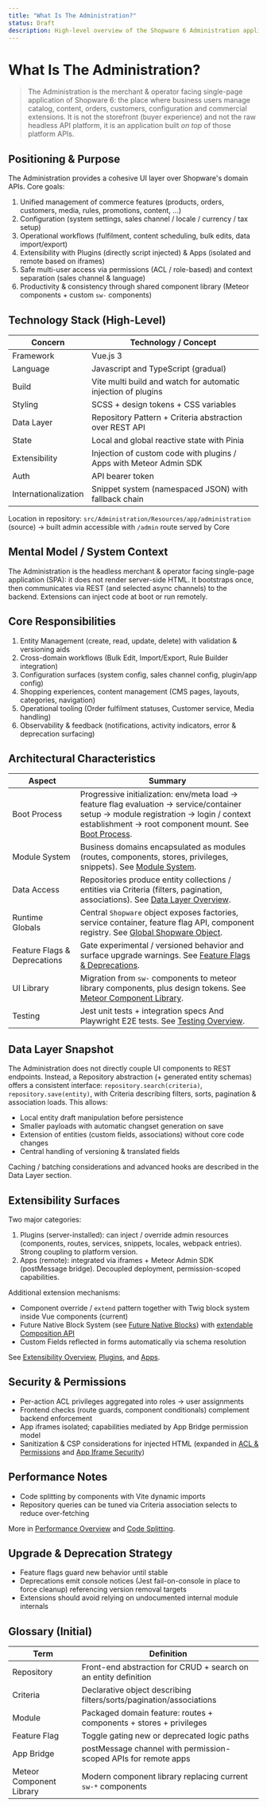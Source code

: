 ```yaml
---
title: "What Is The Administration?"
status: Draft
description: High-level overview of the Shopware 6 Administration application – purpose, positioning, architecture, capabilities and extensibility surface.
---
```


# What Is The Administration?

> The Administration is the merchant & operator facing single-page application of Shopware 6: the place where business users manage catalog, content, orders, customers, configuration and commercial extensions. It is not the storefront (buyer experience) and not the raw headless API platform, it is an application built *on top* of those platform APIs.

## Positioning & Purpose

The Administration provides a cohesive UI layer over Shopware's domain APIs. Core goals:

1. Unified management of commerce features (products, orders, customers, media, rules, promotions, content, ...)
2. Configuration (system settings, sales channel / locale / currency / tax setup)
3. Operational workflows (fulfilment, content scheduling, bulk edits, data import/export)
4. Extensibility with Plugins (directly script injected) & Apps (isolated and remote based on iframes)
5. Safe multi-user access via permissions (ACL / role-based) and context separation (sales channel & language)
6. Productivity & consistency through shared component library (Meteor components + custom `sw-` components)

## Technology Stack (High-Level)

| Concern | Technology / Concept |
|---------|----------------------|
| Framework | Vue.js 3 |
| Language | Javascript and TypeScript (gradual) |
| Build | Vite multi build and watch for automatic injection of plugins |
| Styling | SCSS + design tokens + CSS variables |
| Data Layer | Repository Pattern + Criteria abstraction over REST API |
| State | Local and global reactive state with Pinia |
| Extensibility | Injection of custom code with plugins / Apps with Meteor Admin SDK |
| Auth | API bearer token |
| Internationalization | Snippet system (namespaced JSON) with fallback chain |

Location in repository: `src/Administration/Resources/app/administration` (source) → built admin accessible with `/admin` route served by Core

## Mental Model / System Context

The Administration is the headless merchant & operator facing single-page application (SPA): it does not render server-side HTML. It bootstraps once, then communicates via REST (and selected async channels) to the backend. Extensions can inject code at boot or run remotely.

## Core Responsibilities

1. Entity Management (create, read, update, delete) with validation & versioning aids
2. Cross-domain workflows (Bulk Edit, Import/Export, Rule Builder integration)
3. Configuration surfaces (system config, sales channel config, plugin/app config)
4. Shopping experiences, content management (CMS pages, layouts, categories, navigation)
5. Operational tooling (Order fulfilment statuses, Customer service, Media handling)
6. Observability & feedback (notifications, activity indicators, error & deprecation surfacing)

## Architectural Characteristics

| Aspect | Summary                                                                                                                                                                                                                                |
|--------|----------------------------------------------------------------------------------------------------------------------------------------------------------------------------------------------------------------------------------------|
| Boot Process | Progressive initialization: env/meta load → feature flag evaluation → service/container setup → module registration → login / context establishment → root component mount. See [Boot Process](../02-architecture/01-boot-process.md). |
| Module System | Business domains encapsulated as modules (routes, components, stores, privileges, snippets). See [Module System](../02-architecture/03-module-system.md).                                                                              |
| Data Access | Repositories produce entity collections / entities via Criteria (filters, pagination, associations). See [Data Layer Overview](../04-data-layer/01-overview.md).                                                                       |
| Runtime Globals | Central `Shopware` object exposes factories, service container, feature flag API, component registry. See [Global Shopware Object](../05-runtime/01-global-shopware-object.md).                                                        |
| Feature Flags & Deprecations | Gate experimental / versioned behavior and surface upgrade warnings. See [Feature Flags & Deprecations](../05-runtime/02-feature-flags-deprecations.md).                                                                               |
| UI Library | Migration from `sw-` components to meteor library components, plus design tokens. See [Meteor Component Library](../06-ui/01-meteor-component-library.md).                                                                             |
| Testing | Jest unit tests + integration specs And Playwright E2E tests. See [Testing Overview](../07-testing/01-overview.md).                                                                                                                    |

## Data Layer Snapshot

The Administration does not directly couple UI components to REST endpoints. Instead, a Repository abstraction (+ generated entity schemas) offers a consistent interface: `repository.search(criteria)`, `repository.save(entity)`, with Criteria describing filters, sorts, pagination & association loads. This allows:
* Local entity draft manipulation before persistence
* Smaller payloads with automatic changset generation on save
* Extension of entities (custom fields, associations) without core code changes
* Central handling of versioning & translated fields

Caching / batching considerations and advanced hooks are described in the Data Layer section.

## Extensibility Surfaces

Two major categories:

1. Plugins (server-installed): can inject / override admin resources (components, routes, services, snippets, locales, webpack entries). Strong coupling to platform version.
2. Apps (remote): integrated via iframes + Meteor Admin SDK (postMessage bridge). Decoupled deployment, permission-scoped capabilities.

Additional extension mechanisms:
* Component override / `extend` pattern together with Twig block system inside Vue components (current)
* Future Native Block System (see [Future Native Blocks](../03-extensibility/05-future-native-blocks.md)) with [extendable Composition API](https://developer.shopware.com/docs/guides/plugins/plugins/administration/module-component-management/customizing-components.html#experimental-composition-api-extension-system)
* Custom Fields reflected in forms automatically via schema resolution

See [Extensibility Overview](../03-extensibility/01-overview.md), [Plugins](../03-extensibility/02-plugins.md), and [Apps](../03-extensibility/03-apps.md).

## Security & Permissions

* Per-action ACL privileges aggregated into roles → user assignments
* Frontend checks (route guards, component conditionals) complement backend enforcement
* App iframes isolated; capabilities mediated by App Bridge permission model
* Sanitization & CSP considerations for injected HTML (expanded in [ACL & Permissions](../09-security/01-acl-permissions.md) and [App Iframe Security](../09-security/02-app-iframe-security.md))

## Performance Notes

* Code splitting by components with Vite dynamic imports
* Repository queries can be tuned via Criteria association selects to reduce over-fetching

More in [Performance Overview](../10-performance/01-overview.md) and [Code Splitting](../10-performance/02-code-splitting.md).

## Upgrade & Deprecation Strategy

* Feature flags guard new behavior until stable
* Deprecations emit console notices (Jest fail-on-console in place to force cleanup) referencing version removal targets
* Extensions should avoid relying on undocumented internal module internals

## Glossary (Initial)

| Term | Definition |
|------|------------|
| Repository | Front-end abstraction for CRUD + search on an entity definition |
| Criteria | Declarative object describing filters/sorts/pagination/associations |
| Module | Packaged domain feature: routes + components + stores + privileges |
| Feature Flag | Toggle gating new or deprecated logic paths |
| App Bridge | postMessage channel with permission-scoped APIs for remote apps |
| Meteor Component Library | Modern component library replacing current `sw-*` components |
